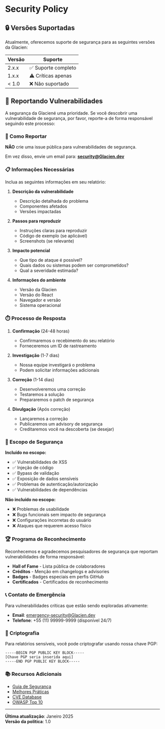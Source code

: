 # Security Policy

## 🔒 Versões Suportadas

Atualmente, oferecemos suporte de segurança para as seguintes versões da Glacien:

| Versão | Suporte             |
| ------ | ------------------- |
| 2.x.x  | ✅ Suporte completo |
| 1.x.x  | ⚠️ Críticas apenas  |
| < 1.0  | ❌ Não suportado    |

## 🚨 Reportando Vulnerabilidades

A segurança da Glaciené uma prioridade. Se você descobrir uma vulnerabilidade de segurança, por favor, reporte-a de forma responsável seguindo este processo:

### 📧 Como Reportar

**NÃO** crie uma issue pública para vulnerabilidades de segurança.

Em vez disso, envie um email para: **security@Glacien.dev**

### 📋 Informações Necessárias

Inclua as seguintes informações em seu relatório:

1. **Descrição da vulnerabilidade**

   - Descrição detalhada do problema
   - Componentes afetados
   - Versões impactadas

2. **Passos para reproduzir**

   - Instruções claras para reproduzir
   - Código de exemplo (se aplicável)
   - Screenshots (se relevante)

3. **Impacto potencial**

   - Que tipo de ataque é possível?
   - Quais dados ou sistemas podem ser comprometidos?
   - Qual a severidade estimada?

4. **Informações do ambiente**
   - Versão da Glacien
   - Versão do React
   - Navegador e versão
   - Sistema operacional

### ⏱️ Processo de Resposta

1. **Confirmação** (24-48 horas)

   - Confirmaremos o recebimento do seu relatório
   - Forneceremos um ID de rastreamento

2. **Investigação** (1-7 dias)

   - Nossa equipe investigará o problema
   - Podem solicitar informações adicionais

3. **Correção** (1-14 dias)

   - Desenvolveremos uma correção
   - Testaremos a solução
   - Prepararemos o patch de segurança

4. **Divulgação** (Após correção)
   - Lançaremos a correção
   - Publicaremos um advisory de segurança
   - Creditaremos você na descoberta (se desejar)

### 🎯 Escopo de Segurança

**Incluído no escopo:**

- ✅ Vulnerabilidades de XSS
- ✅ Injeção de código
- ✅ Bypass de validação
- ✅ Exposição de dados sensíveis
- ✅ Problemas de autenticação/autorização
- ✅ Vulnerabilidades de dependências

**Não incluído no escopo:**

- ❌ Problemas de usabilidade
- ❌ Bugs funcionais sem impacto de segurança
- ❌ Configurações incorretas do usuário
- ❌ Ataques que requerem acesso físico

### 🏆 Programa de Reconhecimento

Reconhecemos e agradecemos pesquisadores de segurança que reportam vulnerabilidades de forma responsável:

- **Hall of Fame** - Lista pública de colaboradores
- **Créditos** - Menção em changelogs e advisories
- **Badges** - Badges especiais em perfis GitHub
- **Certificados** - Certificados de reconhecimento

### 📞 Contato de Emergência

Para vulnerabilidades críticas que estão sendo exploradas ativamente:

- **Email**: emergency-security@Glacien.dev
- **Telefone**: +55 (11) 99999-9999 (disponível 24/7)

### 🔐 Criptografia

Para relatórios sensíveis, você pode criptografar usando nossa chave PGP:

```
-----BEGIN PGP PUBLIC KEY BLOCK-----
[Chave PGP seria inserida aqui]
-----END PGP PUBLIC KEY BLOCK-----
```

### 📚 Recursos Adicionais

- [Guia de Segurança](./docs/security-guide.md)
- [Melhores Práticas](./docs/best-practices.md)
- [CVE Database](https://cve.mitre.org/)
- [OWASP Top 10](https://owasp.org/www-project-top-ten/)

---

**Última atualização**: Janeiro 2025  
**Versão da política**: 1.0

